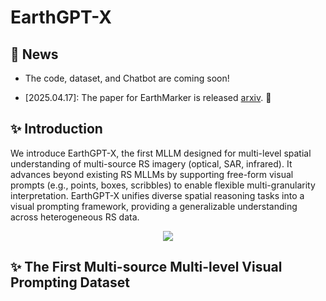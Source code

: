 # EarthGPT-X
  
## :mega: News
- The code, dataset, and Chatbot are coming soon!
* [2025.04.17]: The paper for EarthMarker is released [arxiv](https://arxiv.org/pdf/2504.12795). 🚀 


##  :sparkles: Introduction
We introduce EarthGPT-X, the first MLLM designed for multi-level spatial understanding of multi-source RS imagery (optical, SAR, infrared). It advances beyond existing RS MLLMs by supporting free-form visual prompts (e.g., points, boxes, scribbles) to enable flexible multi-granularity interpretation. EarthGPT-X unifies diverse spatial reasoning tasks into a visual prompting framework, providing a generalizable understanding across heterogeneous RS data.
 <div align="center">
  <img src="example.png">
</div>

##  :sparkles: The First Multi-source Multi-level Visual Prompting Dataset 



